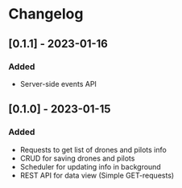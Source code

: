 # Changelog

## [0.1.1]  - 2023-01-16
### Added
- Server-side events API

## [0.1.0] - 2023-01-15
### Added
- Requests to get list of drones and pilots info
- CRUD for saving drones and pilots
- Scheduler for updating info in background
- REST API for data view (Simple GET-requests)

